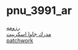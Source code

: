 # pnu_3991_ar
[رزومه](https://maziarkeyhani.github.io/resume/)<br>
[مدرك جاوا اسكريپت](https://github.com/maziarkeyhani/pnu_3991_ar/blob/main/java%20scripts.pdf)<br>
[patchwork](http://jlord.github.io/patchwork)
